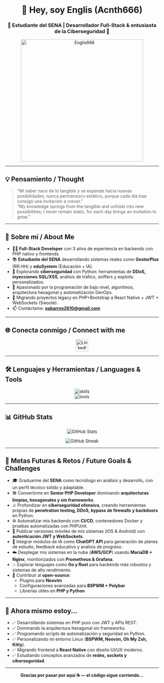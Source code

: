 <h1 align="center">👋 Hey, soy Englis (Acnth666)</h1>
<h3 align="center">🌟 Estudiante del SENA | Desarrollador Full-Stack & entusiasta de la Ciberseguridad 🌟</h3>

<p align="center">
  <img src="https://github.com/Englis666/Englis666/blob/main/animation_500_kxa883sd.gif" alt="Englis666" width="400px"/>
</p>

---

## 💡 Pensamiento / Thought

> “Mi saber nace de lo tangible y se expande hacia nuevas posibilidades; nunca permanezco estático, porque cada día trae consigo una invitación a crecer.”  
> “My knowledge springs from the tangible and unfolds into new possibilities; I never remain static, for each day brings an invitation to grow.”

---

## 🚀 Sobre mí / About Me

- 👨‍💻 **Full-Stack Developer** con 3 años de experiencia en backends con PHP nativo y frontends
- 📚 **Estudiante del SENA** desarrollando sistemas reales como **GestorPlus** (RR.HH) y **eduSystem** (Educación + IA).
- 🔐 Explorando **ciberseguridad** con Python: herramientas de **DDoS, inyecciones SQL/XSS**, análisis de tráfico, sniffers y exploits personalizados.
- 🧠 Apasionado por la programación de bajo nivel, algoritmos, arquitectura hexagonal y automatización DevOps.
- 🔧 Migrando proyectos legacy en PHP+Bootstrap a React Native + JWT + WebSockets (Swoole).
- 📫 Contáctame: **eabarros2610@gmail.com**

---

## 🌐 Conecta conmigo / Connect with me

<p align="center">
  <a href="https://www.linkedin.com/in/englis-alexander-barros-osuna-775376343/" target="_blank">
    <img src="https://skillicons.dev/icons?i=linkedin" height="40" alt="LinkedIn"/>
  </a>
</p>

---

## 🛠️ Lenguajes y Herramientas / Languages & Tools

<p align="center">
  <img src="https://skillicons.dev/icons?i=html,css,js,php,python,react,nodejs,mysql,mariadb,nginx,laravel,bootstrap,docker,obsidian,linux,bash,composer,npm,git,redis" alt="skills"/>
  <br/>
  <img src="https://skillicons.dev/icons?i=archlinux,vscode,neovim,github,supabase,vercel" alt="tools"/>
</p>

---

## 📊 GitHub Stats

<p align="center">
  <img src="https://github-readme-stats.vercel.app/api?username=Englis666&show_icons=true&theme=radical&hide_border=true" alt="GitHub Stats" />
</p>

<p align="center">
  <img src="https://github-readme-streak-stats.herokuapp.com/?user=Englis666&theme=radical&hide_border=true" alt="GitHub Streak" />
</p>

---

## 🎯 Metas Futuras & Retos / Future Goals & Challenges

- 🎓 Graduarme del **SENA** como tecnólogo en análisis y desarrollo, con un perfil técnico sólido y adaptable.
- 🛠 Convertirme en **Senior PHP Developer** dominando **arquitecturas limpias, hexagonales y sin frameworks**.
- ⚔️ Profundizar en **ciberseguridad ofensiva**, creando herramientas propias de **penetration testing, DDoS, bypass de firewalls y backdoors** en Python.
- ⚙️ Automatizar mis backends con **CI/CD**, contenedores Docker y pruebas automatizadas con PHPUnit.
- 📱 Publicar versiones móviles de mis sistemas (iOS & Android) con **autenticación JWT y WebSockets**.
- 🤖 Integrar módulos de IA como **ChatGPT API** para generación de planes de estudio, feedback educativo y análisis de progreso.
- ☁️ Desplegar mis sistemas en la nube (**AWS/GCP**) usando **MariaDB + Nginx**, monitorizados con **Prometheus & Grafana**.
- 💥 Explorar lenguajes como **Go y Rust** para backends más robustos y sistemas de alto rendimiento.
- 🧩 Contribuir al **open-source**:  
  - Plugins para **Neovim**  
  - Configuraciones avanzadas para **BSPWM + Polybar**  
  - Librerías útiles en **PHP y Python**

---

## 🧠 Ahora mismo estoy...

- ✅ Desarrollando sistemas en PHP puro con JWT y APIs REST.
- ✅ Dominando la arquitectura hexagonal sin frameworks.
- ✅ Programando scripts de automatización y seguridad en Python.
- ✅ Personalizando mi entorno Linux (**BSPWM, Neovim, Oh My Zsh, Kitty**).
- ✅ Migrando frontend a **React Native** con diseño UI/UX moderno.
- ✅ Estudiando conceptos avanzados de **redes, sockets y ciberseguridad**.

---

<p align="center">
  <b>Gracias por pasar por aquí ☕ — el código sigue corriendo...</b>
</p>
